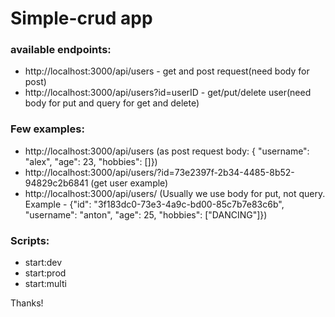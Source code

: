 # Simple-crud app
### available endpoints:
- http://localhost:3000/api/users - get and post request(need body for post)
- http://localhost:3000/api/users?id=userID - get/put/delete user(need body for put and query for get and delete)

### Few examples:
- http://localhost:3000/api/users  (as post request body: { "username": "alex", "age": 23, "hobbies": []})
- http://localhost:3000/api/users/?id=73e2397f-2b34-4485-8b52-94829c2b6841 (get user example)
- http://localhost:3000/api/users/ (Usually we use body for put, not query. Example - {"id": "3f183dc0-73e3-4a9c-bd00-85c7b7e83c6b", "username": "anton", "age": 25, "hobbies": ["DANCING"]})

### Scripts:
- start:dev
- start:prod
- start:multi

Thanks!
